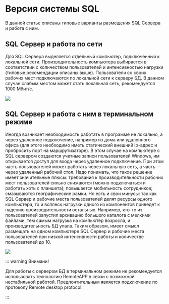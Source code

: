 # Версия системы SQL

В данной статье описаны типовые варианты размещения SQL Сервера и работа с ним.

## SQL Сервер и работа по сети

Для SQL Сервера выделяется отдельный компьютер, подключенный к локальной сети. Производительность компьютера выбирается в соответствии с количеством пользователей и интенсивностью нагрузки (типовые рекомендации описаны выше). Пользователи со своих рабочих мест подключаются по локальной сети к серверу БД. В данном случае слабым местом может стать локальная сеть, рекомендуется 1000 Мбит/с.

![](Aspose.Words.6f13226c-9016-4dda-be57-653ed66d987a.004.png)

## SQL Сервер и работа с ним в терминальном режиме

Иногда возникает необходимость работать в программе не локально, а через удаленное подключение, например из дома или удаленного офиса (для этого необходимо иметь статический внешний ip-адрес и пробросить порт на маршрутизаторе). В этом случае на компьютере с SQL сервером  создаются учетные записи пользователей Windows, им открывается доступ для входа через удаленное подключение. При этом часть пользователей может работать через локальную сеть, а часть — через удаленный рабочий стол. Надо понимать, что такое решение имеет значительные плюсы: требования к производительности рабочих мест пользователей сильно снижаются (можно подключаться и работать хоть с планшета); повышается мобильность сотрудников; смазываются географические рамки. Но есть и свои минусы: так как SQL Сервер и рабочие места пользователей делят ресурсы одного компьютера, то и всплеск нагрузки одного из компонентов приведет к падению производительности остальных. Например, кто-то из пользователей запустил архивацию большого каталога с мелкими файлами, тем самым нагрузка на компьютер возросла, и производительность БД упала. Таким образом, имеет смысл размещать на одном компьютере SQL Сервер и рабочие места пользователей при низкой интенсивности работы и количестве пользователей до 10.

![](Aspose.Words.6f13226c-9016-4dda-be57-653ed66d987a.005.png)

::: warning Внимани!

Для работы с сервером БД в терминальном режиме не рекомендуется использовать технологию RemoteAPP в связи с возможной нестабильной работой. Предпочтительным является подключение по протоколу Remote desktop protocol.

:::
